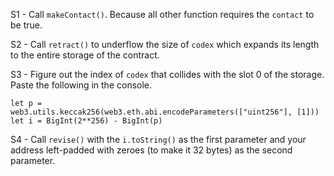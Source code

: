 S1 - Call `makeContact()`. Because all other function requires the `contact` to be true.

S2 - Call `retract()` to underflow the size of `codex` which expands its length to the entire storage of the contract.

S3 - Figure out the index of `codex` that collides with the slot 0 of the storage. Paste the following in the console.

`let p = web3.utils.keccak256(web3.eth.abi.encodeParameters(["uint256"], [1]))`
`let i = BigInt(2**256) - BigInt(p)`

S4 - Call `revise()` with the `i.toString()` as the first parameter and your address left-padded with zeroes (to make it 32 bytes) as the second parameter.